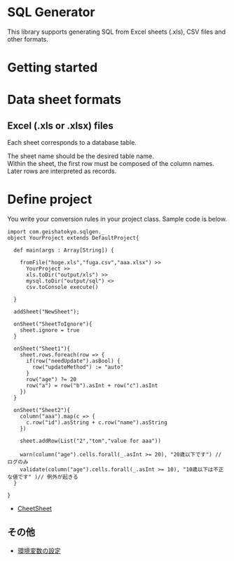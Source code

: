 # SQL Generator

This library supports generating SQL from Excel sheets (.xls), CSV files and other formats.

# Getting started



# Data sheet formats

## Excel (.xls or .xlsx) files

Each sheet corresponds to a database table.

The sheet name should be the desired table name.<br />
Within the sheet, the first row must be composed of the column names.<br />
Later rows are interpreted as records.

# Define project

You write your conversion rules in your project class.
Sample code is below.

    import com.geishatokyo.sqlgen._
    object YourProject extends DefaultProject{

      def main(args : Array[String]) {
      
        fromFile("hoge.xls","fuga.csv","aaa.xlsx") >>
          YourProject >>
          xls.toDir("output/xls") >> 
          mysql.toDir("output/sql") <>
          csv.toConsole execute()
         
      }

      addSheet("NewSheet");
      
      onSheet("SheetToIgnore"){
        sheet.ignore = true
      }

      onSheet("Sheet1"){
        sheet.rows.foreach(row => {
          if(row("needUpdate").asBool) {
            row("updateMethod") := "auto"
          }
          row("age") ?= 20
          row("a") = row("b").asInt + row("c").asInt
        })
      }

      onSheet("Sheet2"){
        column("aaa").map(c => {
          c.row("id").asString + c.row("name").asString
        })
        
        sheet.addRow(List("2","tom","value for aaa"))

        warn(column("age").cells.forall(_.asInt >= 20), "20歳以下です") //　ログのみ
        validate(column("age").cells.forall(_.asInt >= 10), "10歳以下は不正な値です" )// 例外が起きる
      }

    }

* [CheetSheet](docs/CheetSheet.md)

## その他

* [環境変数の設定](docs/Env.md)